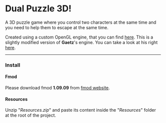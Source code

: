 # Dual Puzzle 3D!

A 3D puzzle game where you control two characters at the same time and you need to help them to escape at the same time.

Created using a custom OpenGL engine, that you can find [here](https://github.com/Oreyato/SimpleOpenGLEngine). This is a slightly modified version of **Gaetz**'s engine. You can take a look at his right [here](https://github.com/Gaetz/opengl-training/tree/master/SimpleEngineWithOpenGL/SimpleEngineWithOpenGL-030).

___
### Install
#### Fmod
Please download fmod **1.09.09** from [fmod website](https://www.fmod.com/download#fmodengine).

#### Resources
Unzip "*Resources.zip*" and paste its content inside the "*Resources*" folder at the root of the project.
